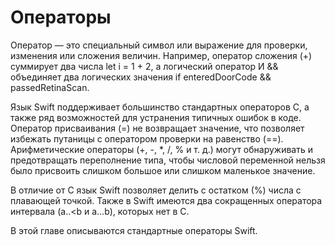 # Операторы
Оператор — это специальный символ или выражение для проверки, изменения или сложения величин. Например, оператор сложения (+) суммирует два числа let i = 1 + 2, а логический оператор И && объединяет два логических значения if enteredDoorCode && passedRetinaScan.

Язык Swift поддерживает большинство стандартных операторов C, а также ряд возможностей для устранения типичных ошибок в коде. Оператор присваивания (=) не возвращает значение, что позволяет избежать путаницы с оператором проверки на равенство (==). Арифметические операторы (+, -, *, /, % и т. д.) могут обнаруживать и предотвращать переполнение типа, чтобы числовой переменной нельзя было присвоить слишком большое или слишком маленькое значение.

В отличие от C язык Swift позволяет делить с остатком (%) числа с плавающей точкой. Также в Swift имеются два сокращенных оператора интервала (a..<b и a...b), которых нет в C.

В этой главе описываются стандартные операторы Swift.
